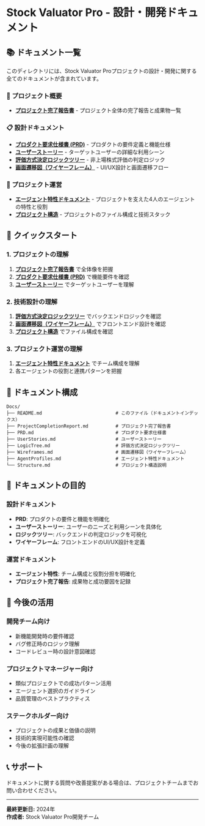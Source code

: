 # Stock Valuator Pro - 設計・開発ドキュメント

## 📚 ドキュメント一覧

このディレクトリには、Stock Valuator Proプロジェクトの設計・開発に関する全てのドキュメントが含まれています。

### 🎯 プロジェクト概要
- **[プロジェクト完了報告書](./ProjectCompletionReport.md)** - プロジェクト全体の完了報告と成果物一覧

### 📋 設計ドキュメント
- **[プロダクト要求仕様書 (PRD)](./PRD.md)** - プロダクトの要件定義と機能仕様
- **[ユーザーストーリー](./UserStories.md)** - ターゲットユーザーの詳細な利用シーン
- **[評価方式決定ロジックツリー](./LogicTree.md)** - 非上場株式評価の判定ロジック
- **[画面遷移図（ワイヤーフレーム）](./Wireframes.md)** - UI/UX設計と画面遷移フロー

### 👥 プロジェクト運営
- **[エージェント特性ドキュメント](./AgentProfiles.md)** - プロジェクトを支えた4人のエージェントの特性と役割
- **[プロジェクト構造](./Structure.md)** - プロジェクトのファイル構成と技術スタック

## 🚀 クイックスタート

### 1. プロジェクトの理解
1. **[プロジェクト完了報告書](./ProjectCompletionReport.md)** で全体像を把握
2. **[プロダクト要求仕様書 (PRD)](./PRD.md)** で機能要件を確認
3. **[ユーザーストーリー](./UserStories.md)** でターゲットユーザーを理解

### 2. 技術設計の理解
1. **[評価方式決定ロジックツリー](./LogicTree.md)** でバックエンドロジックを確認
2. **[画面遷移図（ワイヤーフレーム）](./Wireframes.md)** でフロントエンド設計を確認
3. **[プロジェクト構造](./Structure.md)** でファイル構成を確認

### 3. プロジェクト運営の理解
1. **[エージェント特性ドキュメント](./AgentProfiles.md)** でチーム構成を理解
2. 各エージェントの役割と連携パターンを把握

## 📁 ドキュメント構成

```
Docs/
├── README.md                           # このファイル（ドキュメントインデックス）
├── ProjectCompletionReport.md          # プロジェクト完了報告書
├── PRD.md                              # プロダクト要求仕様書
├── UserStories.md                      # ユーザーストーリー
├── LogicTree.md                        # 評価方式決定ロジックツリー
├── Wireframes.md                       # 画面遷移図（ワイヤーフレーム）
├── AgentProfiles.md                    # エージェント特性ドキュメント
└── Structure.md                        # プロジェクト構造説明
```

## 🎯 ドキュメントの目的

### 設計ドキュメント
- **PRD**: プロダクトの要件と機能を明確化
- **ユーザーストーリー**: ユーザーのニーズと利用シーンを具体化
- **ロジックツリー**: バックエンドの判定ロジックを可視化
- **ワイヤーフレーム**: フロントエンドのUI/UX設計を定義

### 運営ドキュメント
- **エージェント特性**: チーム構成と役割分担を明確化
- **プロジェクト完了報告**: 成果物と成功要因を記録

## 🔄 今後の活用

### 開発チーム向け
- 新機能開発時の要件確認
- バグ修正時のロジック理解
- コードレビュー時の設計意図確認

### プロジェクトマネージャー向け
- 類似プロジェクトでの成功パターン活用
- エージェント選択のガイドライン
- 品質管理のベストプラクティス

### ステークホルダー向け
- プロジェクトの成果と価値の説明
- 技術的実現可能性の確認
- 今後の拡張計画の理解

## 📞 サポート

ドキュメントに関する質問や改善提案がある場合は、プロジェクトチームまでお問い合わせください。

---

**最終更新日:** 2024年  
**作成者:** Stock Valuator Pro開発チーム 